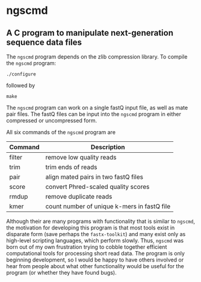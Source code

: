 ngscmd
======

A C program to manipulate next-generation sequence data files
-------------------------------------------------------------

The `ngscmd` program depends on the zlib compression library.
To compile the `ngscmd` program:

	./configure

followed by

	make

The `ngscmd` program can work on a single fastQ input file, as well 
as mate pair files. The fastQ files can be input into the `ngscmd` 
program in either compressed or uncompressed form. 

All six commands of the `ngscmd` program are

Command | Description
------- | -----------
filter  |   remove low quality reads
trim    |   trim ends of reads
pair    |   align mated pairs in two fastQ files
score   |   convert Phred-scaled quality scores
rmdup   |   remove duplicate reads
kmer    |   count number of unique k-mers in fastQ file

Although their are many programs with functionality that is
similar to `ngscmd`, the motivation for developing this program
is that most tools exist in disparate form (save perhaps the `fastx-toolkit`)
and many exist only as high-level scripting languages, which 
perform slowly. Thus, `ngscmd` was born out of my own frustration
trying to cobble together efficient computational tools for
processing short read data. The program is only beginning 
development, so I would be happy to have others involved or
hear from people about what other functionality would be useful
for the program (or whether they have found bugs).

